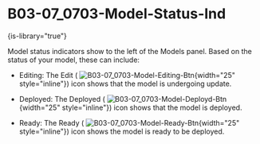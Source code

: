 # B03-07_0703-Model-Status-Ind

{is-library="true"}

<snippet id="B03-07_0703-Model-Status-Ind_snippet">



Model status indicators show to the left of the Models panel. Based on the status of your model, these can include:

* Editing: The Edit ( ![B03-07_0703-Model-Editing-Btn](B03-07_0703-Model-Editing-Btn.png){width="25" style="inline"}) icon shows that the model is undergoing update.

* Deployed: The Deployed ( ![B03-07_0703-Model-Deployd-Btn](B03-07_0703-Model-Deployd-Btn.png){width="25" style="inline"}) icon shows that the model is deployed.

* Ready: The Ready ( ![B03-07_0703-Model-Ready-Btn](B03-07_0703-Model-Ready-Btn.png){width="25" style="inline"}) icon shows the model is ready to be deployed.



</snippet>